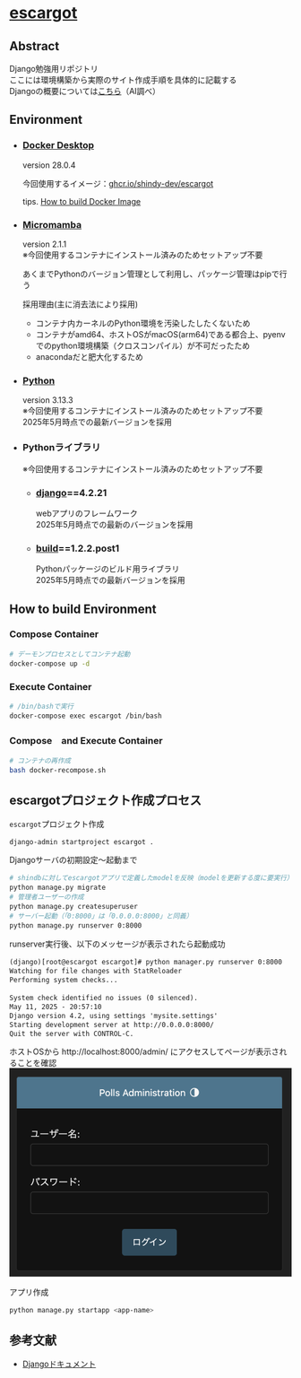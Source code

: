 # [escargot](https://github.com/shindy-dev/escargot)

## Abstract
Django勉強用リポジトリ  
ここには環境構築から実際のサイト作成手順を具体的に記載する  
Djangoの概要については[こちら](docs/about/django5.2.1/part1.md)（AI調べ）


## Environment
- ### [Docker Desktop](https://www.docker.com/ja-jp/products/docker-desktop/)
    version 28.0.4

    今回使用するイメージ：[ghcr.io/shindy-dev/escargot](https://github.com/users/shindy-dev/packages/container/package/escargot)  

    tips. [How to build Docker Image](docs/howto/build_docker_image.md)

- ### [Micromamba](https://mamba.readthedocs.io/en/latest/user_guide/micromamba.html)
    version 2.1.1  
    ※今回使用するコンテナにインストール済みのためセットアップ不要  

    あくまでPythonのバージョン管理として利用し、パッケージ管理はpipで行う

    採用理由(主に消去法により採用)  
    * コンテナ内カーネルのPython環境を汚染したしたくないため
    * コンテナがamd64、ホストOSがmacOS(arm64)である都合上、pyenvでのpython環境構築（クロスコンパイル）が不可だったため
    * anacondaだと肥大化するため

- ### [Python](https://www.python.org/)
    version 3.13.3  
    ※今回使用するコンテナにインストール済みのためセットアップ不要  
    2025年5月時点での最新バージョンを採用

- ### Pythonライブラリ
    ※今回使用するコンテナにインストール済みのためセットアップ不要  
    - ### [django](https://github.com/django/django)==4.2.21
        webアプリのフレームワーク  
        2025年5月時点での最新のバージョンを採用

    - ### [build](https://github.com/pypa/build)==1.2.2.post1
        Pythonパッケージのビルド用ライブラリ  
        2025年5月時点での最新バージョンを採用

## How to build Environment
### Compose Container
```bash
# デーモンプロセスとしてコンテナ起動
docker-compose up -d
```

### Execute Container
```bash
# /bin/bashで実行
docker-compose exec escargot /bin/bash
```

### Compose　and Execute Container
```bash
# コンテナの再作成
bash docker-recompose.sh
```

## escargotプロジェクト作成プロセス
`escargot`プロジェクト作成
```bash
django-admin startproject escargot .
```

Djangoサーバの初期設定〜起動まで
```bash
# shindbに対してescargotアプリで定義したmodelを反映（modelを更新する度に要実行）
python manage.py migrate
# 管理者ユーザーの作成
python manage.py createsuperuser
# サーバー起動（「0:8000」は「0.0.0.0:8000」と同義）
python manage.py runserver 0:8000
```
runserver実行後、以下のメッセージが表示されたら起動成功   
```
(django)[root@escargot escargot]# python manager.py runserver 0:8000
Watching for file changes with StatReloader
Performing system checks...

System check identified no issues (0 silenced).
May 11, 2025 - 20:57:10
Django version 4.2, using settings 'mysite.settings'
Starting development server at http://0.0.0.0:8000/
Quit the server with CONTROL-C.
```
ホストOSから http://localhost:8000/admin/ にアクセスしてページが表示されることを確認
![admin](docs/assets/images/adminpage.png)

アプリ作成
```bash
python manage.py startapp <app-name>
```

## 参考文献
* [Djangoドキュメント](https://docs.djangoproject.com/ja/5.2/)
